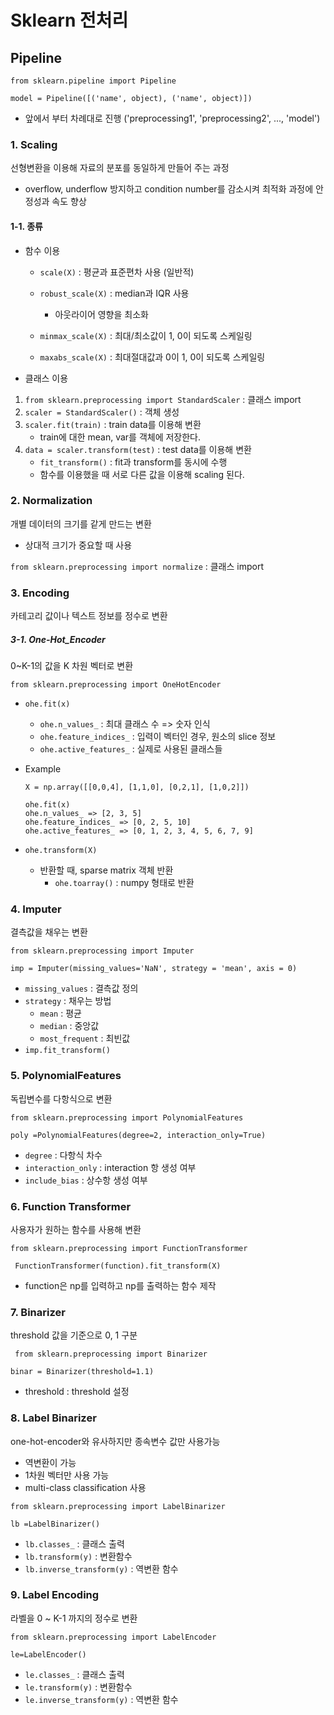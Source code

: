 # Sklearn 전처리

## Pipeline

`from sklearn.pipeline import Pipeline`

`model = Pipeline([('name', object), ('name', object)])`

- 앞에서 부터 차례대로 진행 ('preprocessing1', 'preprocessing2', ..., 'model')



### 1. Scaling

선형변환을 이용해 자료의 분포를 동일하게 만들어 주는 과정

- overflow, underflow 방지하고 condition number를 감소시켜 최적화 과정에 안정성과 속도 향상



#### 1-1. 종류

- 함수 이용
  - `scale(X)` : 평균과 표준편차 사용 (일반적)

  - `robust_scale(X)` : median과 IQR 사용

    - 아웃라이어 영향을 최소화

  - `minmax_scale(X)` : 최대/최소값이 1, 0이 되도록 스케일링

  - `maxabs_scale(X)` : 최대절대값과 0이 1, 0이 되도록 스케일링

     

- 클래스 이용

1. `from sklearn.preprocessing import StandardScaler` : 클래스 import
2. `scaler = StandardScaler()` : 객체 생성
3. `scaler.fit(train)` : train data를 이용해 변환
   - train에 대한 mean, var를 객체에 저장한다.
4. `data = scaler.transform(test)` : test data를 이용해 변환 
   - `fit_transform()` : fit과 transform를 동시에 수행
   - 함수를 이용했을 때 서로 다른 값을 이용해 scaling 된다.



### 2. Normalization

개별 데이터의 크기를 같게 만드는 변환

- 상대적 크기가 중요할 때 사용

`from sklearn.preprocessing import normalize` : 클래스 import



### 3. Encoding

카테고리 값이나 텍스트 정보를 정수로 변환

##### 3-1. One-Hot_Encoder

0~K-1의 값을 K 차원 벡터로 변환

`from sklearn.preprocessing import OneHotEncoder`

- `ohe.fit(x)`

  - `ohe.n_values_` : 최대 클래스 수 => 숫자 인식
  - `ohe.feature_indices_` : 입력이 벡터인 경우, 원소의 slice 정보
  - `ohe.active_features_` : 실제로 사용된 클래스들

- Example

  ```
  X = np.array([[0,0,4], [1,1,0], [0,2,1], [1,0,2]])
  ```

  ```
  ohe.fit(x)
  ohe.n_values_ => [2, 3, 5]
  ohe.feature_indices_ => [0, 2, 5, 10]
  ohe.active_features_ => [0, 1, 2, 3, 4, 5, 6, 7, 9]
  ```



- `ohe.transform(X)`
  - 반환할 때, sparse matrix 객체 반환
    - `ohe.toarray()` : numpy 형태로 반환



### 4. Imputer

결측값을 채우는 변환

`from sklearn.preprocessing import Imputer`

`imp = Imputer(missing_values='NaN', strategy = 'mean', axis = 0)`

- `missing_values` : 결측값 정의
- `strategy` : 채우는 방법
  - `mean` : 평균
  - `median` : 중앙값
  - `most_frequent` : 최빈값
- `imp.fit_transform()` 



### 5. PolynomialFeatures

독립변수를 다항식으로 변환

`from sklearn.preprocessing import PolynomialFeatures`

`poly =PolynomialFeatures(degree=2, interaction_only=True) `

- `degree` : 다항식 차수
- `interaction_only` : interaction 항 생성 여부
- `include_bias` : 상수항 생성 여부



### 6. Function Transformer

사용자가 원하는 함수를 사용해 변환

`from sklearn.preprocessing import FunctionTransformer`

` FunctionTransformer(function).fit_transform(X)`

- function은 np를 입력하고 np를 출력하는 함수 제작



### 7. Binarizer

threshold 값을 기준으로 0, 1 구분

` from sklearn.preprocessing import Binarizer`

`binar = Binarizer(threshold=1.1)`

- threshold : threshold 설정



### 8. Label Binarizer

one-hot-encoder와 유사하지만 종속변수 값만 사용가능

- 역변환이 가능
- 1차원 벡터만 사용 가능
- multi-class classification 사용

`from sklearn.preprocessing import LabelBinarizer`

`lb =LabelBinarizer()`

- `lb.classes_` : 클래스 출력
- `lb.transform(y)` : 변환함수
- `lb.inverse_transform(y)` : 역변환 함수



### 9. Label Encoding

라벨을 0 ~ K-1 까지의 정수로 변환

`from sklearn.preprocessing import LabelEncoder`

`le=LabelEncoder()`

- `le.classes_` : 클래스 출력
- `le.transform(y)` : 변환함수
- `le.inverse_transform(y)` : 역변환 함수



